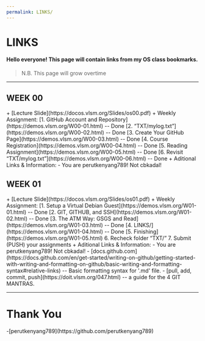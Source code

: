 ```yaml
---
permalink: LINKS/
---
```


<h1>LINKS</h1>

<h4>Hello everyone! This page will contain links from my OS class bookmarks.</h4>

>N.B. This page will grow overtime

---

<h2>WEEK 00</h2>
+ [Lecture Slide](https://docos.vlsm.org/Slides/os00.pdf)
+ Weekly Assignment:
	[1. GitHub Account and Repository](https://demos.vlsm.org/W00-01.html) -- Done
	[2. “TXT/mylog.txt”](https://demos.vlsm.org/W00-02.html) -- Done
	[3. Create Your GitHub Page](https://demos.vlsm.org/W00-03.html) -- Done
	[4. Course Registration](https://demos.vlsm.org/W00-04.html) -- Done
	[5. Reading Assignment](https://demos.vlsm.org/W00-05.html) -- Done
	[6. Revisit “TXT/mylog.txt”](https://demos.vlsm.org/W00-06.html) -- Done
+ Aditional Links & Information:
	- You are perutkenyang789! Not cbkadal!

<h2>WEEK 01</h2>
+ [Lecture Slide](https://docos.vlsm.org/Slides/os01.pdf)
+ Weekly Assignment:
	[1. Setup a Virtual Debian Guest](https://demos.vlsm.org/W01-01.html) -- Done
	[2. GIT, GITHUB, and SSH](https://demos.vlsm.org/W01-02.html) -- Done
	[3. The ATM Way: GSGS and Read](https://demos.vlsm.org/W01-03.html) -- Done
	[4. LINKS/](https://demos.vlsm.org/W01-04.html) -- Done
	[5. Finishing](https://demos.vlsm.org/W01-05.html)
	6. Recheck folder “TXT/”
	7. Submit (PUSH) your assignments
+ Aditional Links & Information:
	- You are perutkenyang789! Not cbkadal!
	- [docs.github.com](https://docs.github.com/en/get-started/writing-on-github/getting-started-with-writing-and-formatting-on-github/basic-writing-and-formatting-syntax#relative-links) -- Basic formatting syntax for '.md' file.
	- [pull, add, commit, push](https://doit.vlsm.org/047.html) -- a guide for the 4 GIT MANTRAS.

---

<h1>Thank You</h1>
-[perutkenyang789](https://github.com/perutkenyang789)
